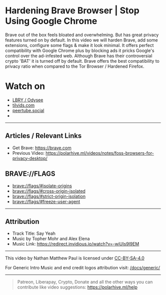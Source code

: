 # Hardening Brave Browser | Stop Using Google Chrome 
Brave out of the box feels bloated and overwhelming. But has great privacy features turned on by default. 
In this video we will harden Brave, add some extensions, configure some flags & make it look minimal. It offers perfect compatibility with Google Chrome plus by blocking ads it pricks Google's control over the ad-infested web. Although Brave has their controversial crypto 'BAT' it is turned off by default. Brave offers the best compatibility to privacy ratio when compared to the Tor Browser / Hardened Firefox.

# Watch on
- [LBRY / Odysee](https://odysee.com/@polarhive:e/hardening-brave-browser:7)
- [tilvids.com](https://tilvids.com/videos/watch/8a267137-06dd-426c-ac8c-50840709bce9)
- [peertube.social](https://peertube.social/videos/watch/f3195598-99cb-4319-a06a-d94c3502a57e)
- 
---
## Articles / Relevant Links
- Get Brave: https://brave.com
- Previous Video: https://polarhive.ml/videos/notes/foss-browsers-for-privacy-desktop/

## BRAVE://FLAGS
- [brave://flags/#isolate-origins](brave://flags/#isolate-origins)
- [brave://flags/#cross-origin-isolated](brave://flags/#cross-origin-isolated)
- [brave://flags/#strict-origin-isolation](brave://flags/#strict-origin-isolation)
- [brave://flags/#freeze-user-agent](brave://flags/#freeze-user-agent)

---
## Attribution
- Track Title: Say Yeah 
- Music by Topher Mohr and Alex Elena
- Music Link: https://redirect.invidious.io/watch?v=-wiUIs9I9EM

---
This video by Nathan Matthew Paul is licensed under [CC-BY-SA-4.0](https://creativecommons.org/licenses/by-sa/4.0/)

For Generic Intro Music and end credit logos attribution visit: [/docs/generic/](https://codeberg.org/polarhive/videos/src/branch/main/docs/generic/) 

---
> Patreon, Liberapay, Crypto, Donate and all the other ways you can contribute like video suggestions: https://polarhive.ml/help